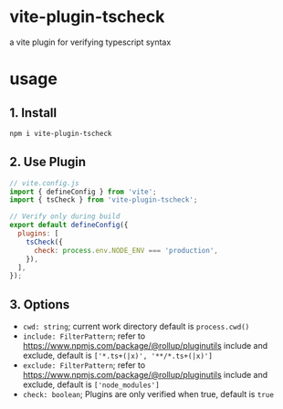 # vite-plugin-tscheck

a vite plugin for verifying typescript syntax

# usage

## 1. Install
```bash
npm i vite-plugin-tscheck
```

## 2. Use Plugin
```javascript
// vite.config.js
import { defineConfig } from 'vite';
import { tsCheck } from 'vite-plugin-tscheck';

// Verify only during build
export default defineConfig({
  plugins: [
    tsCheck({
      check: process.env.NODE_ENV === 'production',
    }),
  ],
});
```

## 3. Options
- `cwd: string`; current work directory default is `process.cwd()`
- `include: FilterPattern`; refer to https://www.npmjs.com/package/@rollup/pluginutils include and exclude, default is `['*.ts+(|x)', '**/*.ts+(|x)']`
- `exclude: FilterPattern`; refer to https://www.npmjs.com/package/@rollup/pluginutils include and exclude, default is `['node_modules']`
- `check: boolean`; Plugins are only verified when true, default is `true`

